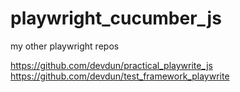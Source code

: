 # playwright_cucumber_js

my other playwright repos

https://github.com/devdun/practical_playwrite_js
https://github.com/devdun/test_framework_playwrite
